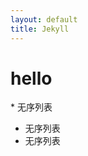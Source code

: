 ```yaml
---
layout: default
title: Jekyll
---
```

<h1>hello</h1>
* 无序列表
<ul>
  <li>无序列表</li>
  <li>无序列表</li>
</ul>

